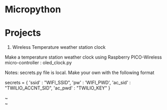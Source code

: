 # Micropython




# Projects

1. Wireless Temperature weather station clock

Make a temperature station weather clock using Raspberry PICO-Wireless micro-controller : oled_clock.py




Notes:
secrets.py file is local. Make your own with the following format



secrets = {
    'ssid'   : "WIFI_SSID",
    'pw'     : 'WIFI_PWD',
    'ac_sid' : "TWILIO_ACCNT_SID",
    'ac_pwd' : "TWILIO_KEY"
    }

~                                                                                                                           
~                
